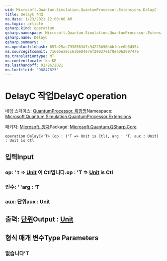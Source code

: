 ```yaml
---
uid: Microsoft.Quantum.Simulation.QuantumProcessor.Extensions.DelayC
title: DelayC 작업
ms.date: 1/23/2021 12:00:00 AM
ms.topic: article
qsharp.kind: operation
qsharp.namespace: Microsoft.Quantum.Simulation.QuantumProcessor.Extensions
qsharp.name: DelayC
qsharp.summary: ''
ms.openlocfilehash: 857e25ac7930563d7c94228b56bbbfdce0b6d354
ms.sourcegitcommit: 71605ea9cc630e84e7ef29027e1f0ea06299747e
ms.translationtype: MT
ms.contentlocale: ko-KR
ms.lasthandoff: 01/26/2021
ms.locfileid: "98847823"
---
```

# <a name="delayc-operation"></a><span data-ttu-id="7969e-102">DelayC 작업</span><span class="sxs-lookup"><span data-stu-id="7969e-102">DelayC operation</span></span>

<span data-ttu-id="7969e-103">네임 스페이스: [QuantumProcessor. 확장명](xref:Microsoft.Quantum.Simulation.QuantumProcessor.Extensions)</span><span class="sxs-lookup"><span data-stu-id="7969e-103">Namespace: [Microsoft.Quantum.Simulation.QuantumProcessor.Extensions](xref:Microsoft.Quantum.Simulation.QuantumProcessor.Extensions)</span></span>

<span data-ttu-id="7969e-104">패키지: [Microsoft. 양자](https://nuget.org/packages/Microsoft.Quantum.QSharp.Core)</span><span class="sxs-lookup"><span data-stu-id="7969e-104">Package: [Microsoft.Quantum.QSharp.Core](https://nuget.org/packages/Microsoft.Quantum.QSharp.Core)</span></span>




```qsharp
operation DelayC<'T> (op : ('T => Unit is Ctl), arg : 'T, aux : Unit) : Unit is Ctl
```


## <a name="input"></a><span data-ttu-id="7969e-105">입력</span><span class="sxs-lookup"><span data-stu-id="7969e-105">Input</span></span>

### <a name="op--t--unit--is-ctl"></a><span data-ttu-id="7969e-106">op: ' t => [Unit](xref:microsoft.quantum.lang-ref.unit)  이 Ctl입니다.</span><span class="sxs-lookup"><span data-stu-id="7969e-106">op : 'T => [Unit](xref:microsoft.quantum.lang-ref.unit)  is Ctl</span></span>




### <a name="arg--t"></a><span data-ttu-id="7969e-107">인수: ' '</span><span class="sxs-lookup"><span data-stu-id="7969e-107">arg : 'T</span></span>




### <a name="aux--unit"></a><span data-ttu-id="7969e-108">aux: [단위](xref:microsoft.quantum.lang-ref.unit)</span><span class="sxs-lookup"><span data-stu-id="7969e-108">aux : [Unit](xref:microsoft.quantum.lang-ref.unit)</span></span>





## <a name="output--unit"></a><span data-ttu-id="7969e-109">출력: [단위](xref:microsoft.quantum.lang-ref.unit)</span><span class="sxs-lookup"><span data-stu-id="7969e-109">Output : [Unit](xref:microsoft.quantum.lang-ref.unit)</span></span>



## <a name="type-parameters"></a><span data-ttu-id="7969e-110">형식 매개 변수</span><span class="sxs-lookup"><span data-stu-id="7969e-110">Type Parameters</span></span>

### <a name="t"></a><span data-ttu-id="7969e-111">없습니다</span><span class="sxs-lookup"><span data-stu-id="7969e-111">'T</span></span>

